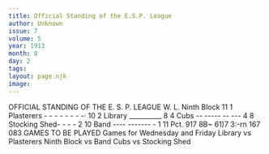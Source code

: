```yaml
---
title: Official Standing of the E.S.P. League
author: Unknown
issue: 7
volume: 5
year: 1913
month: 8
day: 2
tags:
layout: page.njk
image:
---
```

 OFFICIAL STANDING OF THE E. S. P. LEAGUE   W. L.   Ninth Block 11 1   Plasterers - - - - - - - -· 10 2 Library __________ 8 4   Cubs -- ----- -- --- 4 8 Stocking Shed- - - - 2 10   Band ---- ------- - 1 11   Pct. 917   8B~ 61)7 3:-rn   167 083   GAMES TO BE PLAYED Games for Wednesday and Friday   Library vs Plasterers Ninth Block vs Band Cubs vs Stocking Shed   


